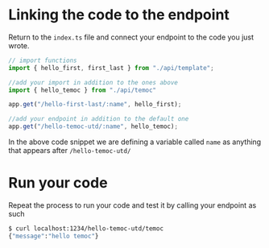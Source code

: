 # Linking the code to the endpoint

Return to the `index.ts` file and connect your endpoint to the code you just wrote.

```ts
// import functions
import { hello_first, first_last } from "./api/template";

//add your import in addition to the ones above
import { hello_temoc } from "./api/temoc"

app.get("/hello-first-last/:name", hello_first);

//add your endpoint in addition to the default one
app.get("/hello-temoc-utd/:name", hello_temoc);
```

In the above code snippet we are defining a variable called `name` as anything that appears after `/hello-temoc-utd/`

# Run your code

Repeat the process to run your code and test it by calling your endpoint as such

```sh
$ curl localhost:1234/hello-temoc-utd/temoc 
{"message":"hello temoc"}
```